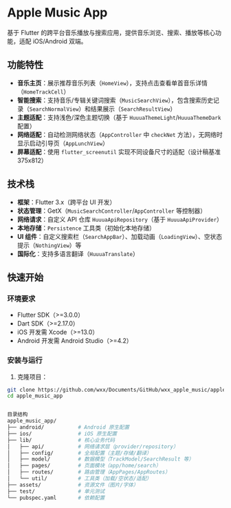 # Apple Music App

基于 Flutter 的跨平台音乐播放与搜索应用，提供音乐浏览、搜索、播放等核心功能，适配 iOS/Android 双端。

## 功能特性

- **音乐主页**：展示推荐音乐列表（`HomeView`），支持点击查看单首音乐详情（`HomeTrackCell`）
- **智能搜索**：支持音乐/专辑关键词搜索（`MusicSearchView`），包含搜索历史记录（`SearchNormalView`）和结果展示（`SearchResultView`）
- **主题适配**：支持浅色/深色主题切换（基于 `HuuuaThemeLight`/`HuuuaThemeDark` 配置）
- **网络适配**：自动检测网络状态（`AppController` 中 `checkNet` 方法），无网络时显示启动引导页（`AppLunchView`）
- **屏幕适配**：使用 `flutter_screenutil` 实现不同设备尺寸的适配（设计稿基准 375x812）

## 技术栈

- **框架**：Flutter 3.x（跨平台 UI 开发）
- **状态管理**：GetX（`MusicSearchController`/`AppController` 等控制器）
- **网络请求**：自定义 API 仓库 `HuuuaApiRepository`（基于 `HuuuaApiProvider`）
- **本地存储**：`Persistence` 工具类（初始化本地存储）
- **UI 组件**：自定义搜索栏（`SearchAppBar`）、加载动画（`LoadingView`）、空状态提示（`NothingView`）等
- **国际化**：支持多语言翻译（`HuuuaTranslate`）

## 快速开始

### 环境要求
- Flutter SDK（>=3.0.0）
- Dart SDK（>=2.17.0）
- iOS 开发需 Xcode（>=13.0）
- Android 开发需 Android Studio（>=4.2）

### 安装与运行

1. 克隆项目：
```bash
git clone https://github.com/wxx/Documents/GitHub/wxx_apple_music/apple_music_app.git
cd apple_music_app


目录结构
apple_music_app/
├── android/           # Android 原生配置
├── ios/               # iOS 原生配置
├── lib/               # 核心业务代码
│   ├── api/           # 网络请求层（provider/repository）
│   ├── config/        # 全局配置（主题/存储/翻译）
│   ├── model/         # 数据模型（TrackModel/SearchResult 等）
│   ├── pages/         # 页面模块（app/home/search）
│   ├── routes/        # 路由管理（AppPages/AppRoutes）
│   └── util/          # 工具类（加载/空状态/适配）
├── assets/            # 资源文件（图片/字体）
├── test/              # 单元测试
└── pubspec.yaml       # 依赖配置